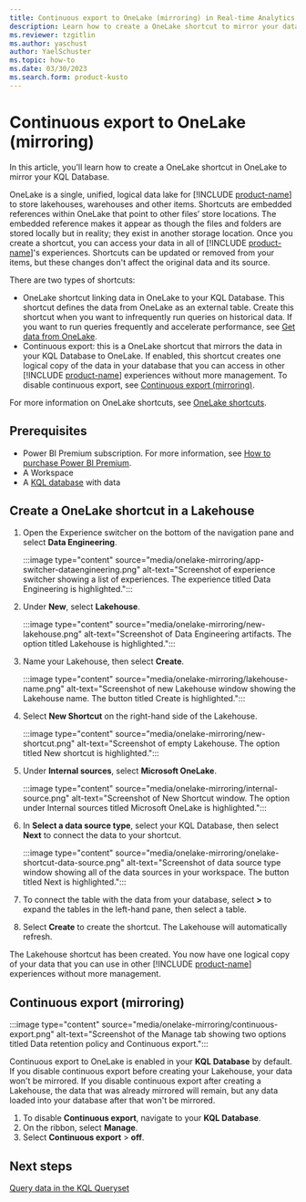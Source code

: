 ```yaml
---
title: Continuous export to OneLake (mirroring) in Real-time Analytics
description: Learn how to create a OneLake shortcut to mirror your data to OneLake.
ms.reviewer: tzgitlin
ms.author: yaschust
author: YaelSchuster
ms.topic: how-to
ms.date: 03/30/2023
ms.search.form: product-kusto
---
```


# Continuous export to OneLake (mirroring)

In this article, you'll learn how to create a OneLake shortcut in OneLake to mirror your KQL Database.

OneLake is a single, unified, logical data lake for [!INCLUDE [product-name](../includes/product-name.md)] to store lakehouses, warehouses and other items. Shortcuts are embedded references within OneLake that point to other files’ store locations.  The embedded reference makes it appear as though the files and folders are stored locally but in reality; they exist in another storage location. Once you create a shortcut, you can access your data in all of [!INCLUDE [product-name](../includes/product-name.md)]'s experiences. Shortcuts can be updated or removed from your items, but these changes don't affect the original data and its source.

There are two types of shortcuts:

* OneLake shortcut linking data in OneLake to your KQL Database. This shortcut defines the data from OneLake as an external table. Create this shortcut when you want to infrequently run queries on historical data. If you want to run queries frequently and accelerate performance, see [Get data from OneLake](get-data-onelake.md).
* Continuous export: this is a OneLake shortcut that mirrors the data in your KQL Database to OneLake. If enabled, this shortcut creates one logical copy of the data in your database that you can access in other [!INCLUDE [product-name](../includes/product-name.md)] experiences without more management. To disable continuous export, see [Continuous export (mirroring)](#continuous-export-mirroring).

For more information on OneLake shortcuts, see [OneLake shortcuts](../onelake/onelake-shortcuts.md).

## Prerequisites

* Power BI Premium subscription. For more information, see [How to purchase Power BI Premium](/power-bi/enterprise/service-admin-premium-purchase).
* A Workspace
* A [KQL database](create-database.md) with data

## Create a OneLake shortcut in a Lakehouse

1. Open the Experience switcher on the bottom of the navigation pane and select **Data Engineering**.

    :::image type="content" source="media/onelake-mirroring/app-switcher-dataengineering.png" alt-text="Screenshot of experience switcher showing a list of experiences. The experience titled Data Engineering is highlighted.":::

1. Under **New**, select **Lakehouse**.

     :::image type="content" source="media/onelake-mirroring/new-lakehouse.png" alt-text="Screenshot of Data Engineering artifacts. The option titled Lakehouse is highlighted.":::

1. Name your Lakehouse, then select **Create**.

    :::image type="content" source="media/onelake-mirroring/lakehouse-name.png" alt-text="Screenshot of new Lakehouse window showing the Lakehouse name. The button titled Create is highlighted.":::

1. Select **New Shortcut** on the right-hand side of the Lakehouse.

    :::image type="content" source="media/onelake-mirroring/new-shortcut.png" alt-text="Screenshot of empty Lakehouse. The option titled New shortcut is highlighted.":::

1. Under **Internal sources**, select **Microsoft OneLake**.

    :::image type="content" source="media/onelake-mirroring/internal-source.png" alt-text="Screenshot of New Shortcut window. The option under Internal sources titled Microsoft OneLake is highlighted.":::

1. In **Select a data source type**, select your KQL Database, then select **Next** to connect the data to your shortcut.

    :::image type="content" source="media/onelake-mirroring/onelake-shortcut-data-source.png" alt-text="Screenshot of data source type window showing all of the data sources in your workspace. The button titled Next is highlighted.":::

1. To connect the table with the data from your database, select **>** to expand the tables in the left-hand pane, then select a table.

1. Select **Create** to create the shortcut. The Lakehouse will automatically refresh.

The Lakehouse shortcut has been created. You now have one logical copy of your data that you can use in other [!INCLUDE [product-name](../includes/product-name.md)] experiences without more management.

## Continuous export (mirroring)

:::image type="content" source="media/onelake-mirroring/continuous-export.png" alt-text="Screenshot of the Manage tab showing two options titled Data retention policy and Continuous export.":::

Continuous export to OneLake is enabled in your **KQL Database** by default. If you disable continuous export before creating your Lakehouse, your data won't be mirrored. If you disable continuous export after creating a Lakehouse, the data that was already mirrored will remain, but any data loaded into your database after that won't be mirrored.

1. To disable **Continuous export**, navigate to your **KQL Database**.
1. On the ribbon, select **Manage**.
1. Select **Continuous export** > **off**.

## Next steps

[Query data in the KQL Queryset](kusto-query-set.md)
